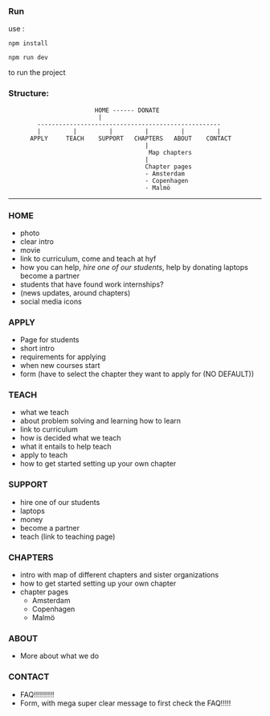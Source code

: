 ### Run
use :

`npm install`

`npm run dev`

to run the project

### Structure:

```
                        HOME ------ DONATE
                         |
        ---------------------------------------------------
        |         |         |         |         |         |
      APPLY     TEACH    SUPPORT   CHAPTERS   ABOUT    CONTACT
                                      |
                                       Map chapters
                                      |
                                      Chapter pages
                                      - Amsterdam
                                      - Copenhagen
                                      - Malmö 

```

------------

### HOME
- photo
- clear intro
- movie
- link to curriculum, come and teach at hyf 
- how you can help, _hire one of our students_, help by donating laptops become a partner
- students that have found work internships?
- (news updates, around chapters)
- social media icons

### APPLY
- Page for students
- short intro
- requirements for applying
- when new courses start
- form (have to select the chapter they want to apply for (NO DEFAULT))

### TEACH
- what we teach
- about problem solving and learning how to learn
- link to curriculum
- how is decided what we teach
- what it entails to help teach
- apply to teach
- how to get started setting up your own chapter

### SUPPORT
- hire one of our students
- laptops
- money
- become a partner
- teach (link to teaching page)

### CHAPTERS
- intro with map of different chapters and sister organizations
- how to get started setting up your own chapter
- chapter pages 
    + Amsterdam
    + Copenhagen
    + Malmö

### ABOUT
- More about what we do

### CONTACT
- FAQ!!!!!!!!!!
- Form, with mega super clear message to first check the FAQ!!!!!
